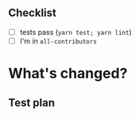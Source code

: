 <!--

Thanks for your pull request! 🎊

-->

## Checklist

* [ ] tests pass (`yarn test; yarn lint`)
* [ ] I'm in `all-contributors` <!-- yarn all-contributors add myself what,i,did -->

# What's changed?

<!--

Go in detail about which parts are changed and why these changes are done

-->

## Test plan

<!--

Explain how to test that this PR works as intended

-->

